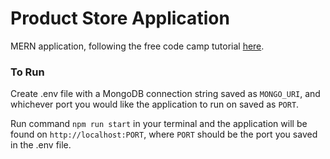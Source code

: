 # Product Store Application

MERN application, following the free code camp tutorial [here](https://www.youtube.com/watch?v=O3BUHwfHf84).

### To Run
Create .env file with a MongoDB connection string saved as `MONGO_URI`, and whichever port you would like the application to run on saved as `PORT`.

Run command `npm run start` in your terminal and the application will be found on 
`http://localhost:PORT`, where `PORT` should be the port you saved in the .env file.